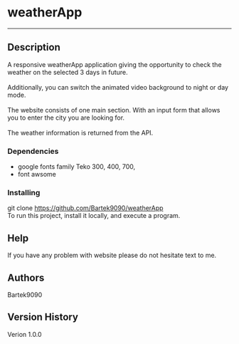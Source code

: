 # weatherApp
-------------------------

## Description
A responsive weatherApp application giving the opportunity to check the weather on the selected 3 days in future. <br/>  
Additionally, you can switch the animated video background to night or day mode.<br/>  
The website consists of one main section. With an input form that allows you to enter the city you are looking for.<br/>  
The weather information is returned from the API. 

### Dependencies

* google fonts family Teko 300, 400, 700, 
* font awsome

### Installing
git clone https://github.com/Bartek9090/weatherApp  <br/>
To run this project, install it locally, and execute a program.

## Help

If you have any problem with website please do not hesitate text to me.

## Authors
Bartek9090

## Version History

Verion 1.0.0
